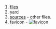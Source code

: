 1. [files](/files)
2. [yard](/yard)
3. [sources](/sources) - other files. 
4. favicon - ![favicon](https://sortalost.is-a.dev/static/images/favicon.ico)